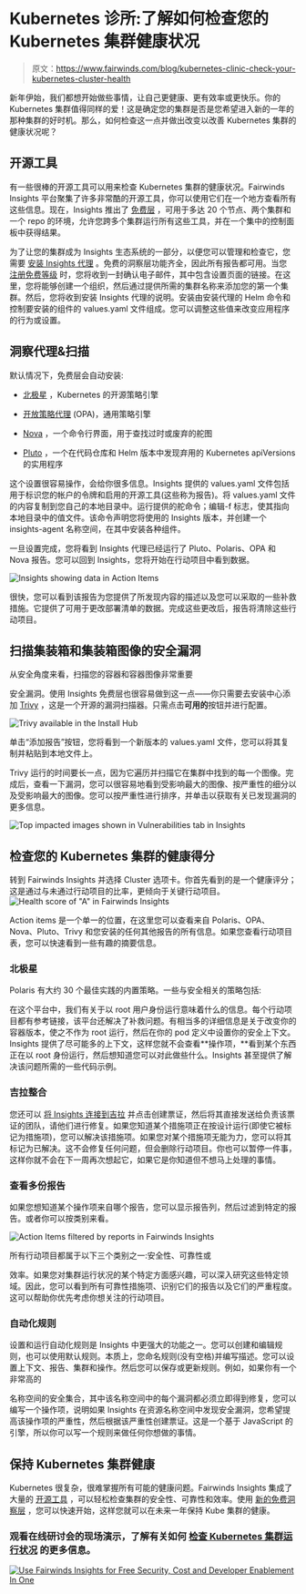 # Kubernetes 诊所:了解如何检查您的 Kubernetes 集群健康状况

> 原文：<https://www.fairwinds.com/blog/kubernetes-clinic-check-your-kubernetes-cluster-health>

 新年伊始，我们都想开始做些事情，让自己更健康、更有效率或更快乐。你的 Kubernetes 集群值得同样的爱！这是确定您的集群是否是您希望进入新的一年的那种集群的好时机。那么，如何检查这一点并做出改变以改善 Kubernetes 集群的健康状况呢？

## 开源工具

有一些很棒的开源工具可以用来检查 Kubernetes 集群的健康状况。Fairwinds Insights 平台聚集了许多非常酷的开源工具[](https://www.fairwinds.com/open-source-software)，你可以使用它们在一个地方查看所有这些信息。现在，Insights 推出了 [免费层](https://www.fairwinds.com/insights-pricing) ，可用于多达 20 个节点、两个集群和一个 repo 的环境，允许您跨多个集群运行所有这些工具，并在一个集中的控制面板中获得结果。

为了让您的集群成为 Insights 生态系统的一部分，以便您可以管理和检查它，您需要 [安装 Insights 代理](https://www.fairwinds.com/blog/fairwinds-insights-basics-tutorial-how-to-install-the-in-cluster-agent) 。免费的洞察层功能齐全，因此所有报告都可用。当您 [注册免费等级](https://www.fairwinds.com/blog/get-started-with-fairwinds-insights-free-tier) 时，您将收到一封确认电子邮件，其中包含设置页面的链接。在这里，您将能够创建一个组织，然后通过提供所需的集群名称来添加您的第一个集群。然后，您将收到安装 Insights 代理的说明。安装由安装代理的 Helm 命令和控制要安装的组件的 values.yaml 文件组成。您可以调整这些值来改变应用程序的行为或设置。

## 洞察代理&扫描

默认情况下，免费层会自动安装:

*   [北极星](https://www.fairwinds.com/polaris) ，Kubernetes 的开源策略引擎

*   [开放策略代理](https://www.openpolicyagent.org/) (OPA)，通用策略引擎

*   [Nova](https://nova.docs.fairwinds.com/) ，一个命令行界面，用于查找过时或废弃的舵图

*   [Pluto](https://pluto.docs.fairwinds.com/) ，一个在代码仓库和 Helm 版本中发现弃用的 Kubernetes apiVersions 的实用程序

这个设置很容易操作，会给你很多信息。Insights 提供的 values.yaml 文件包括用于标识您的帐户的令牌和启用的开源工具(这些称为报告)。将 values.yaml 文件的内容复制到您自己的本地目录中。运行提供的舵命令；编辑-f 标志，使其指向本地目录中的值文件。该命令声明您将使用的 Insights 版本，并创建一个 insights-agent 名称空间，在其中安装各种组件。

一旦设置完成，您将看到 Insights 代理已经运行了 Pluto、Polaris、OPA 和 Nova 报告。您可以回到 Insights，您将开始在行动项目中看到数据。

![Insights showing data in Action Items](img/b9ab548152eb0c5a71cb3f14347200b3.png)

很快，您可以看到该报告为您提供了所发现内容的描述以及您可以采取的一些补救措施。它提供了可用于更改部署清单的数据。完成这些更改后，报告将清除这些行动项目。

## 扫描集装箱和集装箱图像的安全漏洞

从安全角度来看，扫描您的容器和容器图像非常重要

安全漏洞。使用 Insights 免费层也很容易做到这一点——你只需要去安装中心添加 [Trivy](https://www.aquasec.com/products/trivy/) ，这是一个开源的漏洞扫描器。只需点击**可用的**按钮并进行配置。

![Trivy available in the Install Hub](img/4c10f225ad1ed068217eab561328769b.png)

单击“添加报告”按钮，您将看到一个新版本的 values.yaml 文件，您可以将其复制并粘贴到本地文件上。

Trivy 运行的时间要长一点，因为它遍历并扫描它在集群中找到的每一个图像。完成后，查看一下漏洞，您可以很容易地看到受影响最大的图像、按严重性的细分以及受影响最大的图像。您可以按严重性进行排序，并单击以获取有关已发现漏洞的更多信息。

![Top impacted images shown in Vulnerabilities tab in Insights](img/db196b8da25a7897027fa5ca0b9aaca2.png)

## 检查您的 Kubernetes 集群的健康得分

转到 Fairwinds Insights 并选择 Cluster 选项卡。你首先看到的是一个健康评分；这是通过与未通过行动项目的比率，更倾向于关键行动项目。![Health score of "A" in Fairwinds Insights](img/e4d1a7fa2d8d491ee87acd231abecf50.png)

Action items 是一个单一的位置，在这里您可以查看来自 Polaris、OPA、Nova、Pluto、Trivy 和您安装的任何其他报告的所有信息。如果您查看行动项目表，您可以快速看到一些有趣的摘要信息。

### 北极星

Polaris 有大约 30 个最佳实践的内置策略。一些与安全相关的策略包括:

在这个平台中，我们有关于以 root 用户身份运行意味着什么的信息。每个行动项目都有参考链接，该平台还解决了补救问题。有相当多的详细信息是关于改变你的容器版本，使之不作为 root 运行，然后在你的 pod 定义中设置你的安全上下文。Insights 提供了尽可能多的上下文，这样您就不会查看**操作项，**看到某个东西正在以 root 身份运行，然后想知道您可以对此做些什么。Insights 甚至提供了解决该问题所需的一些代码示例。

### 吉拉整合

您还可以 [将 Insights 连接到吉拉](https://www.fairwinds.com/blog/kubernetes-basics-tutorial-how-to-integrate-jira-and-fairwinds-insights) 并点击创建票证，然后将其直接发送给负责该票证的团队，请他们进行修复。如果您知道某个措施项正在按设计运行(即使它被标记为措施项)，您可以解决该措施项。如果您对某个措施项无能为力，您可以将其标记为已解决。这不会修复任何问题，但会删除行动项目。你也可以暂停一件事，这样你就不会在下一周再次想起它，如果它是你知道但不想马上处理的事情。

### 查看多份报告

如果您想知道某个操作项来自哪个报告，您可以显示报告列，然后过滤到特定的报告。或者你可以按类别来看。

![Action Items filtered by reports in Fairwinds Insights](img/4eaf95695c12c8c685ade89cc2edb77c.png)

所有行动项目都属于以下三个类别之一:安全性、可靠性或

效率。如果您对集群运行状况的某个特定方面感兴趣，可以深入研究这些特定领域。因此，您可以看到所有可靠性措施项、识别它们的报告以及它们的严重程度。这可以帮助你优先考虑你想关注的行动项目。

### 自动化规则

设置和运行自动化规则是 Insights 中更强大的功能之一。您可以创建和编辑规则，也可以使用默认规则。本质上，您命名规则(没有空格)并编写描述。您可以设置上下文、报告、集群和操作。然后您可以保存或更新规则。例如，如果你有一个非常高的

名称空间的安全集合，其中该名称空间中的每个漏洞都必须立即得到修复，您可以编写一个操作项，说明如果 Insights 在资源名称空间中发现安全漏洞，您希望提高该操作项的严重性，然后根据该严重性创建票证。这是一个基于 JavaScript 的引擎，所以你可以写一个规则来做任何你想做的事情。

## 保持 Kubernetes 集群健康

Kubernetes 很复杂，很难掌握所有可能的健康问题。Fairwinds Insights 集成了大量的 [开源工具](https://www.fairwinds.com/open-source-software) ，可以轻松检查集群的安全性、可靠性和效率。使用 [新的免费洞察层](https://www.fairwinds.com/blog/try-fairwinds-insights-kubernetes-governance-free-tier) ，您可以快速开始，这样您就可以在未来一年保持 Kube 集群的健康。

### 观看在线研讨会的现场演示，了解有关如何 [检查 Kubernetes 集群运行状况](https://www.fairwinds.com/kube-clinic-cluster-health-reg) 的更多信息。

[![Use Fairwinds Insights for Free Security, Cost and Developer Enablement In One](img/7c86296320eb01b215d8e2755e9c5b9d.png)](https://cta-redirect.hubspot.com/cta/redirect/2184645/34aa4987-a1f9-438a-a145-d7d82d5c479a)